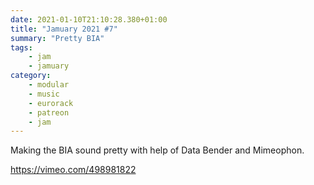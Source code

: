 ```yaml
---
date: 2021-01-10T21:10:28.380+01:00
title: "Jamuary 2021 #7"
summary: "Pretty BIA"
tags:
    - jam
    - jamuary
category:
    - modular
    - music
    - eurorack
    - patreon
    - jam
---
```

Making the BIA sound pretty with help of Data Bender and Mimeophon.

https://vimeo.com/498981822
